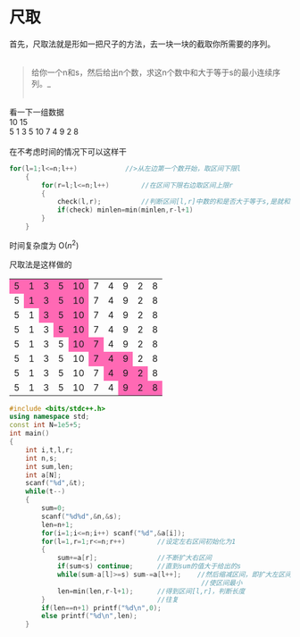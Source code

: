 # 尺取

首先，尺取法就是形如一把尺子的方法，去一块一块的截取你所需要的序列。<br/><br/>
> 给你一个n和s，然后给出n个数，求这n个数中和大于等于s的最小连续序列。_<br/><br/>

看一下一组数据<br/>
10 15<br/>
5 1 3 5 10 7 4 9 2 8<br/><br/>
在不考虑时间的情况下可以这样干
```cpp
for(l=1;l<=n;l++)            //>从左边第一个数开始，取区间下限l
    {
        for(r=l;l<=n;l++)        //在区间下限右边取区间上限r
        {
            check(l,r);          //判断区间[l,r]中数的和是否大于等于s,是就和最小长度比较。
            if(check) minlen=min(minlen,r-l+1)
        }
    }
```
时间复杂度为 O($n^{2}$)


尺取法是这样做的<br/>
<table>
    <tr>
        <td bgcolor=#FF69B4>5</td> 
        <td bgcolor=#FF69B4>1</td>
       <td bgcolor=#FF69B4>3</td>
       <td bgcolor=#FF69B4>5</td>
       <td bgcolor=#FF69B4>10</td>
       <td>7</td>
       <td>4</td>
       <td>9</td>
       <td>2</td>
       <td>8</td> 
  </tr>
    <tr>
        <td>5</td> 
        <td bgcolor=#FF69B4>1</td>
       <td bgcolor=#FF69B4>3</td>
       <td bgcolor=#FF69B4>5</td>
       <td bgcolor=#FF69B4>10</td>
       <td>7</td>
       <td>4</td>
       <td>9</td>
       <td>2</td>
       <td>8</td> 
  </tr>
    <tr>
        <td>5</td> 
        <td>1</td>
       <td bgcolor=#FF69B4>3</td>
       <td bgcolor=#FF69B4>5</td>
       <td bgcolor=#FF69B4>10</td>
       <td>7</td>
       <td>4</td>
       <td>9</td>
       <td>2</td>
       <td>8</td> 
  </tr>
    <tr>
        <td>5</td> 
        <td>1</td>
       <td>3</td>
       <td bgcolor=#FF69B4>5</td>
       <td bgcolor=#FF69B4>10</td>
       <td>7</td>
       <td>4</td>
       <td>9</td>
       <td>2</td>
       <td>8</td> 
  </tr>
    <tr>
        <td>5</td> 
        <td>1</td>
       <td>3</td>
       <td>5</td>
       <td bgcolor=#FF69B4>10</td>
       <td bgcolor=#FF69B4>7</td>
       <td>4</td>
       <td>9</td>
       <td>2</td>
       <td>8</td> 
  </tr>
    <tr>
        <td>5</td> 
        <td>1</td>
       <td>3</td>
       <td>5</td>
       <td>10</td>
       <td bgcolor=#FF69B4>7</td>
       <td bgcolor=#FF69B4>4</td>
       <td bgcolor=#FF69B4>9</td>
       <td>2</td>
       <td>8</td> 
  </tr>
    <tr>
        <td>5</td> 
        <td>1</td>
       <td>3</td>
       <td>5</td>
       <td>10</td>
       <td>7</td>
       <td bgcolor=#FF69B4>4</td>
       <td bgcolor=#FF69B4>9</td>
       <td bgcolor=#FF69B4>2</td> 
       <td>8</td> 
  </tr>
    <tr>
        <td>5</td> 
        <td>1</td>
       <td>3</td>
       <td>5</td>
       <td>10</td>
       <td>7</td>
       <td>4</td>
       <td bgcolor=#FF69B4>9</td>
       <td bgcolor=#FF69B4>2</td>
       <td bgcolor=#FF69B4>8</td> 
  </tr>
</table>

```cpp
#include <bits/stdc++.h>
using namespace std;
const int N=1e5+5;
int main()
{
    int i,t,l,r;
    int n,s;
    int sum,len;
    int a[N];
    scanf("%d",&t);
    while(t--)
    {
        sum=0;
        scanf("%d%d",&n,&s);
        len=n+1;
        for(i=1;i<=n;i++) scanf("%d",&a[i]);
        for(l=1,r=1;r<=n;r++)        //设定左右区间初始化为1
        {
            sum+=a[r];               //不断扩大右区间
            if(sum<s) continue;      //直到sum的值大于给出的s
            while(sum-a[l]>=s) sum-=a[l++];    //然后缩减区间，即扩大左区间，把 多余部分踢掉
                                                //使区间最小
            len=min(len,r-l+1);      //得到区间[l,r]，判断长度
        }                            //往复
        if(len==n+1) printf("%d\n",0);
        else printf("%d\n",len);
    }
```

<br/>
<br/>
<br/>
<br/>


